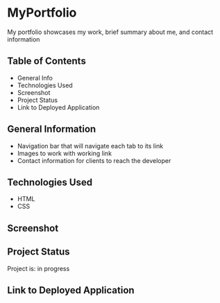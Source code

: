 # MyPortfolio
My portfolio showcases my work, brief summary about me, and contact information 

## Table of Contents
* General Info
* Technologies Used
* Screenshot
* Project Status
* Link to Deployed Application

## General Information
* Navigation bar that will navigate each tab to its link 
* Images to work with working link
* Contact information for clients to reach the developer

## Technologies Used
* HTML
* CSS

## Screenshot

## Project Status
Project is: in progress

## Link to Deployed Application
